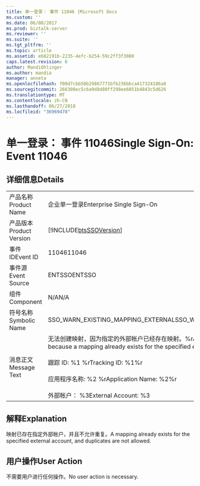 ```yaml
---
title: 单一登录： 事件 11046 |Microsoft Docs
ms.custom: ''
ms.date: 06/08/2017
ms.prod: biztalk-server
ms.reviewer: ''
ms.suite: ''
ms.tgt_pltfrm: ''
ms.topic: article
ms.assetid: eb82191b-2235-4efc-b254-59c2ff3f3080
caps.latest.revision: 6
author: MandiOhlinger
ms.author: mandia
manager: anneta
ms.openlocfilehash: f00d7cbb50b29867771bfb236bbca417324186a0
ms.sourcegitcommit: 266308ec5c6a9d8d80ff298ee6051b4843c5d626
ms.translationtype: MT
ms.contentlocale: zh-CN
ms.lasthandoff: 06/27/2018
ms.locfileid: "36969478"
---
```

# <a name="single-sign-on-event-11046"></a><span data-ttu-id="5ad9d-102">单一登录： 事件 11046</span><span class="sxs-lookup"><span data-stu-id="5ad9d-102">Single Sign-On: Event 11046</span></span>
## <a name="details"></a><span data-ttu-id="5ad9d-103">详细信息</span><span class="sxs-lookup"><span data-stu-id="5ad9d-103">Details</span></span>  
  
|                 |                                                                                                                                                                                                         |
|-----------------|---------------------------------------------------------------------------------------------------------------------------------------------------------------------------------------------------------|
|  <span data-ttu-id="5ad9d-104">产品名称</span><span class="sxs-lookup"><span data-stu-id="5ad9d-104">Product Name</span></span>   |                                                                                        <span data-ttu-id="5ad9d-105">企业单一登录</span><span class="sxs-lookup"><span data-stu-id="5ad9d-105">Enterprise Single Sign-On</span></span>                                                                                        |
| <span data-ttu-id="5ad9d-106">产品版本</span><span class="sxs-lookup"><span data-stu-id="5ad9d-106">Product Version</span></span> |                                                                       [!INCLUDE[btsSSOVersion](../includes/btsssoversion-md.md)]                                                                        |
|    <span data-ttu-id="5ad9d-107">事件 ID</span><span class="sxs-lookup"><span data-stu-id="5ad9d-107">Event ID</span></span>     |                                                                                                  <span data-ttu-id="5ad9d-108">11046</span><span class="sxs-lookup"><span data-stu-id="5ad9d-108">11046</span></span>                                                                                                  |
|  <span data-ttu-id="5ad9d-109">事件源</span><span class="sxs-lookup"><span data-stu-id="5ad9d-109">Event Source</span></span>   |                                                                                                 <span data-ttu-id="5ad9d-110">ENTSSO</span><span class="sxs-lookup"><span data-stu-id="5ad9d-110">ENTSSO</span></span>                                                                                                  |
|    <span data-ttu-id="5ad9d-111">组件</span><span class="sxs-lookup"><span data-stu-id="5ad9d-111">Component</span></span>    |                                                                                                   <span data-ttu-id="5ad9d-112">N/A</span><span class="sxs-lookup"><span data-stu-id="5ad9d-112">N/A</span></span>                                                                                                   |
|  <span data-ttu-id="5ad9d-113">符号名称</span><span class="sxs-lookup"><span data-stu-id="5ad9d-113">Symbolic Name</span></span>  |                                                                                   <span data-ttu-id="5ad9d-114">SSO_WARN_EXISTING_MAPPING_EXTERNAL</span><span class="sxs-lookup"><span data-stu-id="5ad9d-114">SSO_WARN_EXISTING_MAPPING_EXTERNAL</span></span>                                                                                    |
|  <span data-ttu-id="5ad9d-115">消息正文</span><span class="sxs-lookup"><span data-stu-id="5ad9d-115">Message Text</span></span>   | <span data-ttu-id="5ad9d-116">无法创建映射，因为指定的外部帐户已经存在映射。%r</span><span class="sxs-lookup"><span data-stu-id="5ad9d-116">A mapping could not be created because a mapping already exists for the specified external account.%r</span></span><br /><br /> <span data-ttu-id="5ad9d-117">跟踪 ID: %1 %r</span><span class="sxs-lookup"><span data-stu-id="5ad9d-117">Tracking ID: %1%r</span></span><br /><br /> <span data-ttu-id="5ad9d-118">应用程序名称: %2 %r</span><span class="sxs-lookup"><span data-stu-id="5ad9d-118">Application Name: %2%r</span></span><br /><br /> <span data-ttu-id="5ad9d-119">外部帐户： %3</span><span class="sxs-lookup"><span data-stu-id="5ad9d-119">External Account: %3</span></span> |
  
## <a name="explanation"></a><span data-ttu-id="5ad9d-120">解释</span><span class="sxs-lookup"><span data-stu-id="5ad9d-120">Explanation</span></span>  
 <span data-ttu-id="5ad9d-121">映射已存在指定外部帐户，并且不允许重复。</span><span class="sxs-lookup"><span data-stu-id="5ad9d-121">A mapping already exists for the specified external account, and duplicates are not allowed.</span></span>  
  
## <a name="user-action"></a><span data-ttu-id="5ad9d-122">用户操作</span><span class="sxs-lookup"><span data-stu-id="5ad9d-122">User Action</span></span>  
 <span data-ttu-id="5ad9d-123">不需要用户进行任何操作。</span><span class="sxs-lookup"><span data-stu-id="5ad9d-123">No user action is necessary.</span></span>